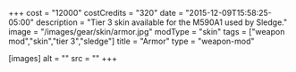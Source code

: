 +++
cost = "12000"
costCredits = "320"
date = "2015-12-09T15:58:25-05:00"
description = "Tier 3 skin available for the M590A1 used by Sledge."
image = "/images/gear/skin/armor.jpg"
modType = "skin"
tags = ["weapon mod","skin","tier 3","sledge"]
title = "Armor"
type = "weapon-mod"

[images]
  alt = ""
  src = ""
+++
